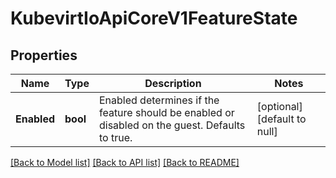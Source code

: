 # KubevirtIoApiCoreV1FeatureState

## Properties
Name | Type | Description | Notes
------------ | ------------- | ------------- | -------------
**Enabled** | **bool** | Enabled determines if the feature should be enabled or disabled on the guest. Defaults to true. | [optional] [default to null]

[[Back to Model list]](../README.md#documentation-for-models) [[Back to API list]](../README.md#documentation-for-api-endpoints) [[Back to README]](../README.md)


